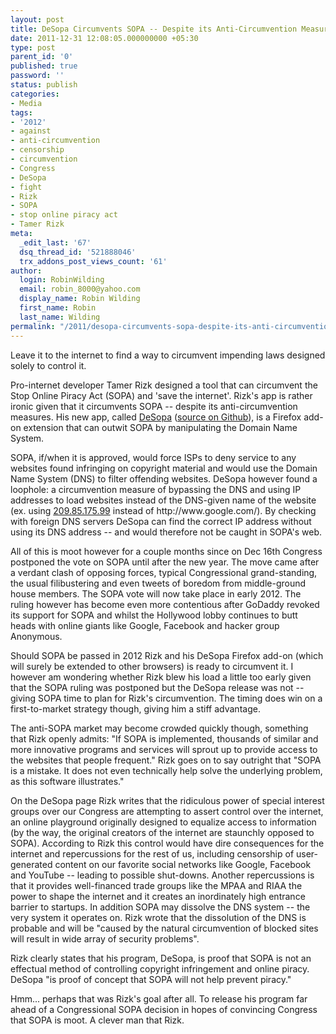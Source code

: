 ```yaml
---
layout: post
title: DeSopa Circumvents SOPA -- Despite its Anti-Circumvention Measures
date: 2011-12-31 12:08:05.000000000 +05:30
type: post
parent_id: '0'
published: true
password: ''
status: publish
categories:
- Media
tags:
- '2012'
- against
- anti-circumvention
- censorship
- circumvention
- Congress
- DeSopa
- fight
- Rizk
- SOPA
- stop online piracy act
- Tamer Rizk
meta:
  _edit_last: '67'
  dsq_thread_id: '521888046'
  trx_addons_post_views_count: '61'
author:
  login: RobinWilding
  email: robin_8000@yahoo.com
  display_name: Robin Wilding
  first_name: Robin
  last_name: Wilding
permalink: "/2011/desopa-circumvents-sopa-despite-its-anti-circumvention-measures/"
---
```

<p>Leave it to the internet to find a way to circumvent impending laws designed solely to control it. </p>
<p>Pro-internet developer Tamer Rizk designed a tool that can circumvent the Stop Online Piracy Act (SOPA) and 'save the internet'. Rizk's app is rather ironic given that it circumvents SOPA -- despite its anti-circumvention measures. His new app, called <a href="https://addons.mozilla.org/en-US/firefox/addon/desopa/">DeSopa</a> (<a href="https://github.com/TamerRizk/desopa">source on Github</a>), is a Firefox add-on extension that can outwit SOPA by manipulating the Domain Name System. </p>
<p>SOPA, if/when it is approved, would force ISPs to deny service to any websites found infringing on copyright material and would use the Domain Name System (DNS) to filter offending websites. DeSopa however found a loophole: a circumvention measure of bypassing the DNS and using IP addresses to load websites instead of the DNS-given name of the website (ex. using <a href="http://209.85.175.99/">209.85.175.99</a> instead of http://www.google.com/). By checking with foreign DNS servers DeSopa can find the correct IP address without using its DNS address -- and would therefore not be caught in SOPA's web.</p>
<p><!--more--></p>
<p>All of this is moot however for a couple months since on Dec 16th Congress postponed the vote on SOPA until after the new year. The move came after a verdant clash of opposing forces, typical Congressional grand-standing, the usual filibustering and even tweets of boredom from middle-ground house members. The SOPA vote will now take place in early 2012. The ruling however has become even more contentious after GoDaddy revoked its support for SOPA and whilst the Hollywood lobby continues to butt heads with online giants like Google, Facebook and hacker group Anonymous. </p>
<p>Should SOPA be passed in 2012 Rizk and his DeSopa Firefox add-on (which will surely be extended to other browsers) is ready to circumvent it. I however am wondering whether Rizk blew his load a little too early given that the SOPA ruling was postponed but the DeSopa release was not -- giving SOPA time to plan for Rizk's circumvention. The timing does win on a first-to-market strategy though, giving him a stiff advantage. </p>
<p>The anti-SOPA market may become crowded quickly though, something that Rizk openly admits: "If SOPA is implemented, thousands of similar and more innovative programs and services will sprout up to provide access to the websites that people frequent." Rizk goes on to say outright that "SOPA is a mistake. It does not even technically help solve the underlying problem, as this software illustrates."</p>
<p>On the DeSopa page Rizk writes that the ridiculous power of special interest groups over our Congress are attempting to assert control over the internet, an online playground originally designed to equalize access to information (by the way, the original creators of the internet are staunchly opposed to SOPA).  According to Rizk this control would have dire consequences for the internet and repercussions for the rest of us, including censorship of user-generated content on our favorite social networks like Google, Facebook and YouTube -- leading to possible shut-downs. Another repercussions is that it provides well-financed trade groups like the MPAA and RIAA the power to shape the internet and it creates an inordinately high entrance barrier to startups. In addition SOPA may dissolve the DNS system -- the very system it operates on. Rizk wrote that the dissolution of the DNS is probable and will be "caused by the natural circumvention of blocked sites will result in wide array of security problems".</p>
<p>Rizk clearly states that his program, DeSopa, is proof that SOPA is not an effectual method of controlling copyright infringement and online piracy. DeSopa "is proof of concept that SOPA will not help prevent piracy."</p>
<p>Hmm... perhaps that was Rizk's goal after all. To release his program far ahead of a Congressional SOPA decision in hopes of convincing Congress that SOPA is moot. A clever man that Rizk.</p>
